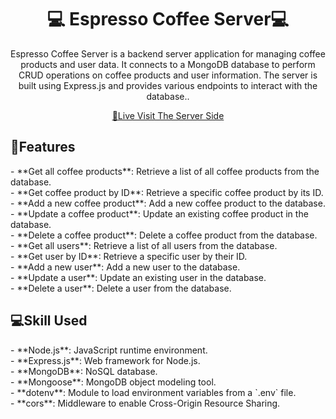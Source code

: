 <h1 align="center" style="font-weight: bold;">💻 <b>Espresso Coffee</b> Server💻</h1>

<p align="center">Espresso Coffee Server is a backend server application for managing coffee products and user data. It connects to a MongoDB database to perform CRUD operations on coffee products and user information. The server is built using Express.js and provides various endpoints to interact with the database..</p>

<p align="center">
<a href="https://espresso-coffee-server-jade.vercel.app/">📱Live Visit The Server Side</a>
</p>

<h2 id="layout">🎨Features</h2>
- **Get all coffee products**: Retrieve a list of all coffee products from the database.<br>
- **Get coffee product by ID**: Retrieve a specific coffee product by its ID.<br>
- **Add a new coffee product**: Add a new coffee product to the database.<br>
- **Update a coffee product**: Update an existing coffee product in the database.<br>
- **Delete a coffee product**: Delete a coffee product from the database.<br>
- **Get all users**: Retrieve a list of all users from the database.<br>
- **Get user by ID**: Retrieve a specific user by their ID.<br>
- **Add a new user**: Add a new user to the database.<br>
- **Update a user**: Update an existing user in the database.<br>
- **Delete a user**: Delete a user from the database.<br>

<h2 id="technologies" style="font-weight: bolder;">💻Skill Used</h2>
- **Node.js**: JavaScript runtime environment.<br>
- **Express.js**: Web framework for Node.js.<br>
- **MongoDB**: NoSQL database.<br>
- **Mongoose**: MongoDB object modeling tool.<br>
- **dotenv**: Module to load environment variables from a `.env` file.<br>
- **cors**: Middleware to enable Cross-Origin Resource Sharing.<br>